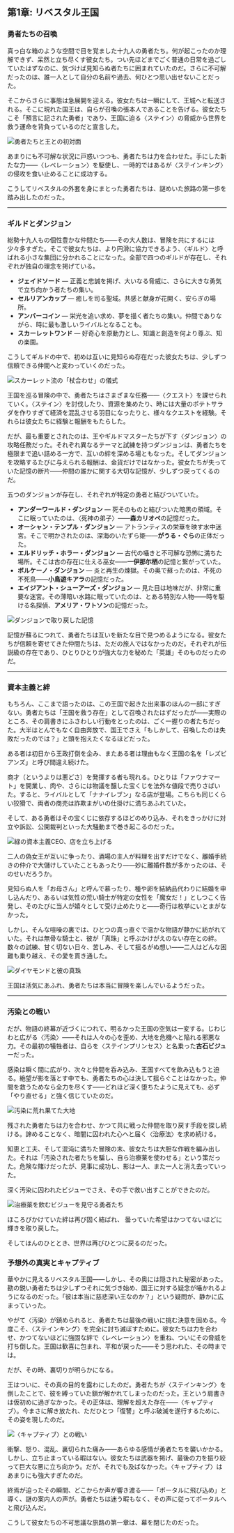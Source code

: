 <!-- title: リベスタル王国 -->

## 第1章: リベスタル王国

### 勇者たちの召喚

真っ白な箱のような空間で目を覚ました十九人の勇者たち。何が起こったのか理解できず、呆然と立ち尽くす彼女たち。つい先ほどまでごく普通の日常を過ごしていたはずなのに、気づけば見知らぬ者たちに囲まれていたのだ。さらに不可解だったのは、誰一人として自分の名前や過去、何ひとつ思い出せないことだった。

そこからさらに事態は急展開を迎える。彼女たちは一瞬にして、王城へと転送される。そこに現れた国王は、自らが召喚の張本人であることを告げる。彼女たちこそ「預言に記された勇者」であり、王国に迫る〈ステイン〉の脅威から世界を救う運命を背負っているのだと宣言した。

![勇者たちと王との初対面](/images-opt/chrecap-0-king-opt.webp)

あまりにも不可解な状況に戸惑いつつも、勇者たちは力を合わせた。手にした新たな力――〈レベレーション〉を駆使し、一時的ではあるが〈ステインキング〉の侵攻を食い止めることに成功する。

こうしてリベスタルの外套を身にまとった勇者たちは、謎めいた旅路の第一歩を踏み出したのだった。

---

### ギルドとダンジョン

総勢十九人もの個性豊かな仲間たち――その大人数は、冒険を共にするには少々多すぎた。そこで彼女たちは、より円滑に協力できるよう、〈ギルド〉と呼ばれる小さな集団に分かれることになった。全部で四つのギルドが存在し、それぞれが独自の理念を掲げている。

- **ジェイドソード** ― 正義と忠誠を掲げ、大いなる脅威に、さらに大きな勇気で立ち向かう者たちの集い。
- **セルリアンカップ** ― 癒しを司る聖域。共感と献身が花開く、安らぎの場所。
- **アンバーコイン** ― 栄光を追い求め、夢を描く者たちの集い。仲間でありながら、時に最も激しいライバルとなることも。
- **スカーレットワンド** ― 好奇心を原動力とし、知識と創造を何より尊ぶ、知の楽園。

こうしてギルドの中で、初めは互いに見知らぬ存在だった彼女たちは、少しずつ信頼できる仲間へと変わっていくのだった。

![スカーレット流の「杖合わせ」の儀式](/images-opt/touchingtips-opt.webp)

王国を巡る冒険の中で、勇者たちはさまざまな任務――〈クエスト〉を課せられていく。〈ステイン〉を討伐したり、資源を集めたり、時には大量のポテトサラダを作りすぎて経済を混乱させる羽目になったりと、様々なクエストを経験。それらは彼女たちに経験と報酬をもたらした。

だが、最も重要とされたのは、王やギルドマスターたちが下す〈ダンジョン〉の攻略任務だった。それぞれ異なるテーマと試練を持つダンジョンは、勇者たちを極限まで追い詰める一方で、互いの絆を深める場ともなった。そしてダンジョンを攻略するたびに与えられる報酬は、金貨だけではなかった。彼女たちが失っていた記憶の断片――仲間の誰かに関する大切な記憶が、少しずつ戻ってくるのだ。

五つのダンジョンが存在し、それぞれが特定の勇者と結びついていた。

- **アンダーワールド・ダンジョン** ― 死そのものと結びついた暗黒の領域。そこに眠っていたのは、〈死神の弟子〉――**森カリオペ**の記憶だった。
- **オーシャン・テンプル・ダンジョン** ― アトランティスの栄華を映す水中迷宮。そこで明かされたのは、深海のいたずら姫――**がうる・ぐら**の正体だった。
- **エルドリッチ・ホラー・ダンジョン** ― 古代の囁きと不可解な恐怖に満ちた場所。そこは古の存在に仕える巫女――**一伊那尓栖**の記憶と繋がっていた。
- **ボルケーノ・ダンジョン** ― 炎と再生の煉獄。その奥で蘇ったのは、不死の不死鳥――**小鳥遊キアラ**の記憶だった。
- **エイジアント・シューアーズ・ダンジョン** ― 見た目は地味だが、非常に重要な迷宮。その薄暗い水路に眠っていたのは、とある特別な人物――時を駆ける名探偵、**アメリア・ワトソン**の記憶だった。

![ダンジョンで取り戻した記憶](/images-opt/chrecap-0-reaction-opt.webp)

記憶が蘇るにつれて、勇者たちは互いを新たな目で見つめるようになる。彼女たちが信頼を寄せてきた仲間たちは、ただの旅人ではなかったのだ。それぞれが伝説級の存在であり、ひとりひとりが強大な力を秘めた「英雄」そのものだったのだ。

---

### 資本主義と絆

もちろん、ここまで語ったのは、この王国で起きた出来事のほんの一部にすぎない。勇者たちは「王国を救う存在」として召喚されたはずだったが――実際のところ、その肩書きにふさわしい行動をとったのは、ごく一握りの者たちだった。大半はとんでもなく自由奔放で、国王でさえ「もしかして、召喚したのは失敗だったのでは？」と頭を抱えたくなるほどだった。

ある者は初日から王政打倒を企み、またある者は理由もなく王国の名を「レズビアンズ」と呼び間違え続けた。

商才（というよりは悪どさ）を発揮する者も現れる。ひとりは「ファウナマート」を開業し、肉や、さらには物議を醸した宝くじを法外な値段で売りさばいた。すると、ライバルとして「ナナイレブン」なる店が登場。こちらも同じくらい狡猾で、両者の商売は詐欺まがいの仕掛けに満ちあふれていた。

そして、ある勇者はその宝くじに依存するほどのめり込み、それをきっかけに対立や訴訟、公開裁判といった大騒動まで巻き起こるのだった。

![緑の資本主義CEO、店を立ち上げる](/images-opt/chrecap-0-faunamart-opt.webp)

二人の偽女王が互いに争ったり、酒場の主人が料理を出すだけでなく、離婚手続きの仲介で大儲けしていたこともあったり――妙に離婚件数が多かったのは、そのせいだろうか。

見知らぬ人を「お母さん」と呼んで慕ったり、種や卵を結納品代わりに結婚を申し込んだり、あるいは気性の荒い騎士が特定の女性を「魔女だ！」としつこく告発し、そのたびに当人が嬉々として受け止めたりと――奇行は枚挙にいとまがなかった。

しかし、そんな喧噪の裏では、ひとつの真っ直ぐで温かな物語が静かに紡がれていた。それは無骨な騎士と、彼が「真珠」と呼ぶかけがえのない存在との絆。数々の試練、甘く切ない日々、苦しみ、そして揺るがぬ想い――二人はどんな困難も乗り越え、その愛を貫き通した。

![ダイヤモンドと彼の真珠](/images-opt/chrecap-0-pearl-opt.webp)

王国は活気にあふれ、勇者たちは本当に冒険を楽しんでいるようだった。

---

### 汚染との戦い

だが、物語の終幕が近づくにつれて、明るかった王国の空気は一変する。じわじわと広がる〈汚染〉――それは人々の心を歪め、大地を危機へと陥れる邪悪な力。その最初の犠牲者は、自らを〈ステインプリンセス〉と名乗った**古石ビジュー**だった。

感染は瞬く間に広がり、次々と仲間を呑み込み、王国すべてを飲み込もうと迫る。絶望が影を落とす中でも、勇者たちの心は決して揺らぐことはなかった。仲間を救うためなら全力を尽くす――どれほど深く堕ちたように見えても、必ず「やり直せる」と強く信じていたのだ。

![汚染に荒れ果てた大地](/images-opt/chrecap-0-ruined-opt.webp)

残された勇者たちは力を合わせ、かつて共に戦った仲間を取り戻す手段を探し続ける。諦めることなく、暗闇に囚われた心へと届く〈治療法〉を求め続ける。

知恵と工夫、そして混沌に満ちた冒険の末、彼女たちは大胆な作戦を編み出した。それは「汚染された者たちを騙し、自ら治療薬を使わせる」という策だった。危険な賭けだったが、見事に成功し、影は一人、また一人と消え去っていった。

深く汚染に囚われたビジューでさえ、その手で救い出すことができたのだ。

![治療薬を飲むビジューを見守る勇者たち](/images-opt/chrecap-0-corruption-opt.webp)

ほころびかけていた絆は再び固く結ばれ、
曇っていた希望はかつてないほどに輝きを取り戻した。

そしてほんのひととき、世界は再びひとつに戻るのだった。

### 予想外の真実とキャプティブ

華やかに見えるリベスタル王国――しかし、その奥には隠された秘密があった。勘の鋭い勇者たちは少しずつそれに気づき始め、国王に対する疑念が囁かれるようになるのだった。「彼は本当に慈悲深い王なのか？」という疑問が、静かに広まっていった。

やがて〈汚染〉が鎮められると、勇者たちは最後の戦いに挑む決意を固める。今度こそ、〈ステインキング〉を完全に討ち滅ぼすために。彼女たちは力を合わせ、かつてないほどに強固な絆で〈レベレーション〉を重ね、ついにその脅威を打ち倒した。王国は歓喜に包まれ、平和が戻った――そう思われた、その時までは。

だが、その時、裏切りが明らかになる。

王はついに、その真の目的を露わにしたのだ。勇者たちが〈ステインキング〉を倒したことで、彼を縛っていた鎖が解かれてしまったのだった。王という肩書きは仮初めに過ぎなかった。その正体は、理解を超えた存在――〈キャプティブ〉。今まさに解き放たれ、ただひとつ「復讐」と呼ぶ破滅を遂行するために、その姿を現したのだ。

![〈キャプティブ〉との戦い](/images-opt/chrecap-0-captive-opt.webp)

衝撃、怒り、混乱、裏切られた痛み――あらゆる感情が勇者たちを襲いかかる。しかし、立ち止まっている暇はない。彼女たちは武器を掲げ、最後の力を振り絞って巨大な悪に立ち向かう。だが、それでも及ばなかった。〈キャプティブ〉はあまりにも強大すぎたのだ。

終焉が迫ったその瞬間、どこからか声が響き渡る――「ポータルに飛び込め」と導く、謎の案内人の声が。勇者たちは迷う暇もなく、その声に従ってポータルへと飛び込んだ。

こうして彼女たちの不可思議な旅路の第一章は、幕を閉じたのだった。

